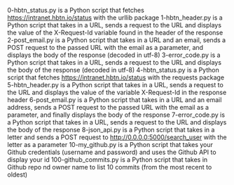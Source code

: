 0-hbtn_status.py is a Python script that fetches https://intranet.hbtn.io/status with the urllib package
1-hbtn_header.py is a Python script that takes in a URL, sends a request to the URL and displays the value of the X-Request-Id variable found in the header of the response
2-post_email.py	is a Python script that takes in a URL and an email, sends a POST request to the passed URL with the email as a parameter, and displays the body of the response (decoded in utf-8)
3-error_code.py	is a Python script that takes in a URL, sends a request to the URL and displays the body of the response (decoded in utf-8)
4-hbtn_status.py is a Python script that fetches https://intranet.hbtn.io/status with the requests package
5-hbtn_header.py is a Python script that takes in a URL, sends a request to the URL and displays the value of the variable X-Request-Id in the response header
6-post_email.py	is a Python script that takes in a URL and an email address, sends a POST request to the passed URL with the email as a parameter, and finally displays the body of the response
7-error_code.py	is a Python script that takes in a URL, sends a request to the URL and displays the body of the response
8-json_api.py is a Python script that takes in a letter and sends a POST request to http://0.0.0.0:5000/search_user with the letter as a parameter
10-my_github.py	is a Python script that takes your Github credentials (username and password) and uses the Github API to display your id
100-github_commits.py is a Python script that takes in Github repo nd owner name to list 10 commits (from the most recent to oldest)

